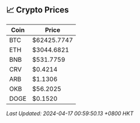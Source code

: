## 📈 Crypto Prices

| Coin | Price |
| ---- | ----- |
| BTC | $62425.7747 |
| ETH | $3044.6821 |
| BNB | $531.7759 |
| CRV | $0.4214 |
| ARB | $1.1306 |
| OKB | $56.2025 |
| DOGE | $0.1520 |

_Last Updated: 2024-04-17 00:59:50.13 +0800 HKT_
